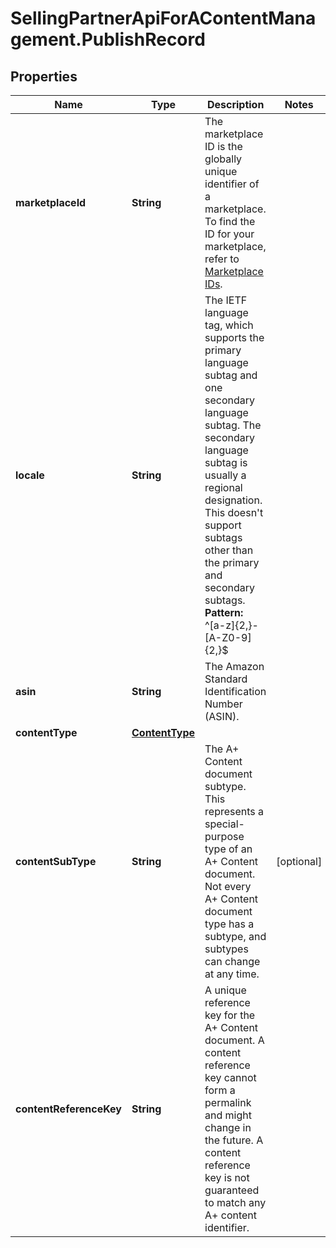 # SellingPartnerApiForAContentManagement.PublishRecord

## Properties

Name | Type | Description | Notes
------------ | ------------- | ------------- | -------------
**marketplaceId** | **String** | The marketplace ID is the globally unique identifier of a marketplace. To find the ID for your marketplace, refer to [Marketplace IDs](https://developer-docs.amazon.com/sp-api/docs/marketplace-ids). | 
**locale** | **String** | The IETF language tag, which supports the primary language subtag and one secondary language subtag. The secondary language subtag is usually a regional designation. This doesn&#39;t support subtags other than the primary and secondary subtags. **Pattern:** ^[a-z]{2,}-[A-Z0-9]{2,}$ | 
**asin** | **String** | The Amazon Standard Identification Number (ASIN). | 
**contentType** | [**ContentType**](ContentType.md) |  | 
**contentSubType** | **String** | The A+ Content document subtype. This represents a special-purpose type of an A+ Content document. Not every A+ Content document type has a subtype, and subtypes can change at any time. | [optional] 
**contentReferenceKey** | **String** | A unique reference key for the A+ Content document. A content reference key cannot form a permalink and might change in the future. A content reference key is not guaranteed to match any A+ content identifier. | 


